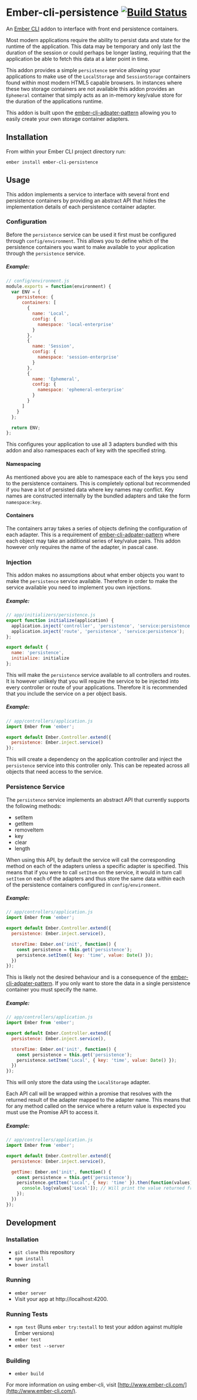 # Ember-cli-persistence [![Build Status](https://travis-ci.org/tomasbasham/ember-cli-persistence.svg?branch=master)](https://travis-ci.org/tomasbasham/ember-cli-persistence)

An [Ember CLI](http://www.ember-cli.com/) addon to interface with front end persistence containers.

Most modern applications require the ability to persist data and state for the runtime of the application. This data may be temporary and only last the duration of the session or could perhaps be longer lasting, requiring that the application be able to fetch this data at a later point in time.

This addon provides a simple `persistence` service allowing your applications to make use of the `LocalStorage` and `SessionStorage` containers found within most modern HTML5 capable browsers. In instances where these two storage containers are not available this addon provides an `Ephemeral` container that simply acts as an in-memory key/value store for the duration of the applications runtime.

This addon is built upon the [ember-cli-adpater-pattern](https://github.com/tomasbasham/ember-cli-adapter-pattern) allowing you to easily create your own storage container adapters.

## Installation

From within your Ember CLI project directory run:
```
ember install ember-cli-persistence
```

## Usage

This addon implements a service to interface with several front end persistence containers by providing an abstract API that hides the implementation details of each persistence container adapter.

### Configuration

Before the `persistence` service can be used it first must be configured through `config/environment`. This allows you to define which of the persistence containers you want to make available to your application through the `persistence` service.

##### <a name="configuration-example"></a>Example:

```JavaScript
// config/environment.js
module.exports = function(environment) {
  var ENV = {
    persistence: {
      containers: [
        {
          name: 'Local',
          config: {
            namespace: 'local-enterprise'
          }
        },
        {
          name: 'Session',
          config: {
            namespace: 'session-enterprise'
          }
        },
        {
          name: 'Ephemeral',
          config: {
            namespace: 'ephemeral-enterprise'
          }
        }
      ]
    }
  };

  return ENV;
};
```

This configures your application to use all 3 adapters bundled with this addon and also namespaces each of key with the specified string.

#### Namespacing

As mentioned above you are able to namespace each of the keys you send to the persistence containers. This is completely optional but recommended if you have a lot of persisted data where key names may conflict. Key names are constructed internally by the bundled adapters and take the form `namespace:key`.

#### Containers

The containers array takes a series of objects defining the configuration of each adapter. This is a requirement of [ember-cli-adpater-pattern](https://github.com/tomasbasham/ember-cli-adapter-pattern) where each object may take an additional series of key/value pairs. This addon however only requires the name of the adapter, in pascal case.

### Injection

This addon makes no assumptions about what ember objects you want to make the `persistence` service available. Therefore in order to make the service available you need to implement you own injections.

##### <a name="injection-initializer-example"></a>Example:

```JavaScript
// app/initializers/persistence.js
export function initialize(application) {
  application.inject('controller', 'persistence', 'service:persistence');
  application.inject('route', 'persistence', 'service:persistence');
};

export default {
  name: 'persistence',
  initialize: initialize
};
```

This will make the `persistence` service available to all controllers and routes. It is however unlikely that you will require the service to be injected into every controller or route of your applications. Therefore it is recommended that you include the service on a per object basis.

##### <a name="injection-controller-example"></a>Example:

```JavaScript
// app/controllers/application.js
import Ember from 'ember';

export default Ember.Controller.extend({
  persistence: Ember.inject.service()
});
```

This will create a dependency on the application controller and inject the `persistence` service into this controller only. This can be repeated across all objects that need access to the service.

### Persistence Service

The `persistence` service implements an abstract API that currently supports the following methods:

* setItem
* getItem
* removeItem
* key
* clear
* length

When using this API, by default the service will call the corresponding method on each of the adapters unless a specific adapter is specified. This means that if you were to call `setItem` on the service, it would in turn call `setItem` on each of the adapters and thus store the same data within each of the persistence containers configured in `config/environment`.

##### <a name="all-adapters-example"></a>Example:

```JavaScript
// app/controllers/application.js
import Ember from 'ember';

export default Ember.Controller.extend({
  persistence: Ember.inject.service(),

  storeTime: Ember.on('init', function() {
    const persistence = this.get('persistence');
    persistence.setItem({ key: 'time', value: Date() });
  })
});
```

This is likely not the desired behaviour and is a consequence of the [ember-cli-adpater-pattern](https://github.com/tomasbasham/ember-cli-adapter-pattern). If you only want to store the data in a single persistence container you must specify the name.

##### <a name="single-adapter-example"></a>Example:

```JavaScript
// app/controllers/application.js
import Ember from 'ember';

export default Ember.Controller.extend({
  persistence: Ember.inject.service(),

  storeTime: Ember.on('init', function() {
    const persistence = this.get('persistence');
    persistence.setItem('Local', { key: 'time', value: Date() });
  })
});
```

This will only store the data using the `LocalStorage` adapter.

Each API call will be wrapped within a promise that resolves with the returned result of the adapter mapped to the adapter name. This means that for any method called on the service where a return value is expected you must use the Promise API to access it.

##### <a name="promise-single-adapter-example"></a>Example:

```JavaScript
// app/controllers/application.js
import Ember from 'ember';

export default Ember.Controller.extend({
  persistence: Ember.inject.service(),

  getTime: Ember.on('init', function() {
    const persistence = this.get('persistence');
    persistence.getItem('Local', { key: 'time' }).then(function(values) {
      console.log(values['Local']); // Will print the value returned from the LocalStorage adapter.
    });
  })
});
```

## Development

### Installation

* `git clone` this repository
* `npm install`
* `bower install`

### Running

* `ember server`
* Visit your app at http://localhost:4200.

### Running Tests

* `npm test` (Runs `ember try:testall` to test your addon against multiple Ember versions)
* `ember test`
* `ember test --server`

### Building

* `ember build`

For more information on using ember-cli, visit [http://www.ember-cli.com/](http://www.ember-cli.com/).
